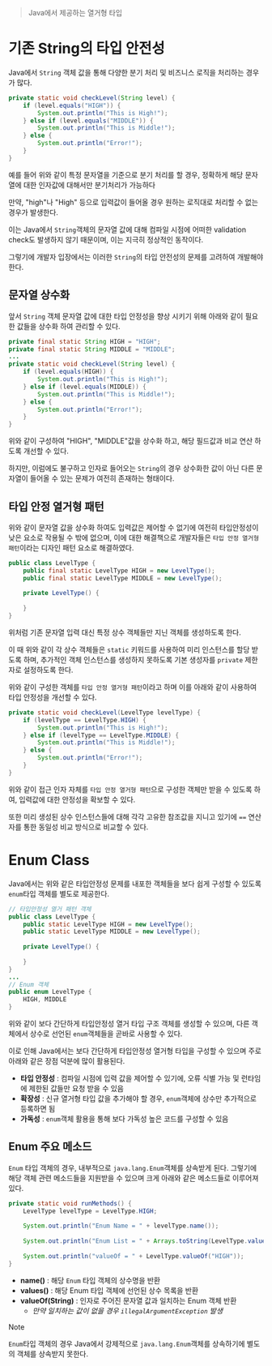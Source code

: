 > Java에서 제공하는 열거형 타입

# 기존 String의 타입 안전성
Java에서 `String` 객체 값을 통해 다양한 분기 처리 및 비즈니스 로직을 처리하는 경우가 많다.

```java
private static void checkLevel(String level) {  
    if (level.equals("HIGH")) {  
        System.out.println("This is High!");  
    } else if (level.equals("MIDDLE")) {  
        System.out.println("This is Middle!");  
    } else {  
        System.out.println("Error!");  
    }  
}
```
예를 들어 위와 같이 특정 문자열을 기준으로 분기 처리를 할 경우, 정확하게 해당 문자열에 대한 인자값에 대해서만 분기처리가 가능하다

만약, "high"나 "High" 등으로 입력값이 들어올 경우 원하는 로직대로 처리할 수 없는 경우가 발생한다.

이는 Java에서 `String`객체의 문자열 값에 대해 컴파일 시점에 어떠한 validation check도 발생하지 않기 때문이며, 이는 지극히 정상적인 동작이다.

그렇기에 개발자 입장에서는 이러한 `String`의 타입 안전성의 문제를 고려하여 개발해야 한다.
## 문자열 상수화
앞서 `String` 객체 문자열 값에 대한 타입 안정성을 향상 시키기 위해 아래와 같이 필요한 값들을 상수화 하여 관리할 수 있다.

```java
private final static String HIGH = "HIGH";  
private final static String MIDDLE = "MIDDLE";
...
private static void checkLevel(String level) {  
    if (level.equals(HIGH)) {  
        System.out.println("This is High!");  
    } else if (level.equals(MIDDLE)) {  
        System.out.println("This is Middle!");  
    } else {  
        System.out.println("Error!");  
    }  
}
```

위와 같이 구성하여 "HIGH", "MIDDLE"값을 상수화 하고, 해당 필드값과 비교 연산 하도록 개선할 수 있다.

하지만, 이럼에도 불구하고 인자로 들어오는 `String`의 경우 상수화한 값이 아닌 다른 문자열이 들어올 수 있는 문제가 여전히 존재하는 형태이다.

## 타입 안정 열거형 패턴
위와 같이 문자열 값을 상수화 하여도 입력값은 제어할 수 없기에 여전히 타입안정성이 낮은 요소로 작용될 수 밖에 없으며, 이에 대한 해결책으로 개발자들은 `타입 안정 열거형 패턴`이라는 디자인 패턴 요소로 해결하였다.

```java
public class LevelType {  
    public final static LevelType HIGH = new LevelType();  
    public final static LevelType MIDDLE = new LevelType();  
  
    private LevelType() {  
  
    }  
}
```

위처럼 기존 문자열 입력 대신 특정 상수 객체들만 지닌 객체를 생성하도록 한다.

이 때 위와 같이 각 상수 객체들은 `static` 키워드를 사용하여 미리 인스턴스를 할당 받도록 하며, 추가적인 객체 인스턴스를 생성하지 못하도록 기본 생성자를 `private` 제한자로 설정하도록 한다.

위와 같이 구성한 객체를 `타입 안정 열거형 패턴`이라고 하며 이를 아래와 같이 사용하여 타입 안정성을 개선할 수 있다.

```java
private static void checkLevel(LevelType levelType) {  
    if (levelType == LevelType.HIGH) {  
        System.out.println("This is High!");  
    } else if (levelType == LevelType.MIDDLE) {  
        System.out.println("This is Middle!");  
    } else {  
        System.out.println("Error!");  
    }  
}
```

위와 같이 접근 인자 자체를 `타입 안정 열거형 패턴`으로 구성한 객체만 받을 수 있도록 하여, 입력값에 대한 안정성을 확보할 수 있다.

또한 미리 생성된 상수 인스턴스들에 대해 각각 고유한 참조값을 지니고 있기에 `==` 연산자를 통한 동일성 비교 방식으로 비교할 수 있다.
# Enum Class
Java에서는 위와 같은 타입안정성 문제를 내포한 객체들을 보다 쉽게 구성할 수 있도록 `enum`타입 객체를 별도로 제공한다.
```java
// 타입안정성 열거 패턴 객체
public class LevelType {  
    public static LevelType HIGH = new LevelType();  
    public static LevelType MIDDLE = new LevelType();  
  
    private LevelType() {  
  
    }  
}
...
// Enum 객체
public enum LevelType {  
    HIGH, MIDDLE  
}
```

위와 같이 보다 간단하게 타입안정성 열거 타입 구조 객체를 생성할 수 있으며, 다른 객체에서 상수로 선언된 `enum`객체들을 곧바로 사용할 수 있다.

이로 인해 Java에서는 보다 간단하게 타입안정성 열거형 타입을 구성할 수 있으며 주로 아래와 같은 장점 덕분에 많이 활용된다.
- **타입 안정성** : 컴파일 시점에 입력 값을 제어할 수 있기에, 오류 식별 가능 및 런타임에 제한된 값들만 요청 받을 수 있음
- **확장성** : 신규 열거형 타입 값을 추가해야 할 경우, `enum`객체에 상수만 추가적으로 등록하면 됨
- **가독성** : `enum`객체 활용을 통해 보다 가독성 높은 코드를 구성할 수 있음

## Enum 주요 메소드
`Enum` 타입 객체의 경우, 내부적으로 `java.lang.Enum`객체를 상속받게 된다.
그렇기에 해당 객체 관련 메소드들을 지원받을 수 있으며 크게 아래와 같은 메소드들로 이루어져 있다.
```java
private static void runMethods() {  
    LevelType levelType = LevelType.HIGH;  
  
    System.out.println("Enum Name = " + levelType.name());  
  
    System.out.println("Enum List = " + Arrays.toString(LevelType.values()));  
  
    System.out.println("valueOf = " + LevelType.valueOf("HIGH"));  
}
```
- **name()** : 해당 `Enum` 타입 객체의 상수명을 반환
- **values()** : 해당 Enum 타입 객체에 선언된 상수 목록을 반환
- **valueOf(String)** : 인자로 주어진 문자열 값과 일치하는 Enum 객체 반환
	- *만약 일치하는 값이 없을 경우 `illegalArgumentException` 발생*

> [!NOTE]
> `Enum`타입 객체의 경우 Java에서 강제적으로 `java.lang.Enum`객체를 상속하기에 별도의 객체를 상속받지 못한다.